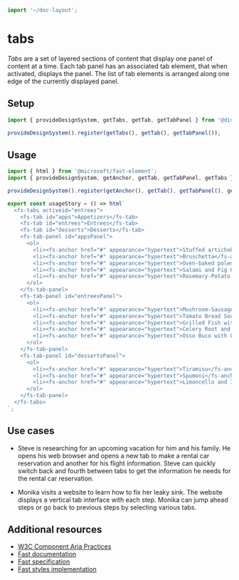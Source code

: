 ```js script
import '~/doc-layout';
```

# tabs

_Tabs_ are a set of layered sections of content that display one panel of content at a time. Each tab panel has an associated tab element, that when activated, displays the panel. The list of tab elements is arranged along one edge of the currently displayed panel.

## Setup

```ts
import { provideDesignSystem, getTabs, getTab, getTabPanel } from '@divriots/starter-furious';

provideDesignSystem().register(getTabs(), getTab(), getTabPanel());
```

## Usage

```js preview-story
import { html } from '@microsoft/fast-element';
import { provideDesignSystem, getAnchor, getTab, getTabPanel, getTabs } from '@divriots/starter-furious';

provideDesignSystem().register(getAnchor(), getTab(), getTabPanel(), getTabs());

export const usageStory = () => html`
  <fs-tabs activeid="entrees">
    <fs-tab id="apps">Appetizers</fs-tab>
    <fs-tab id="entrees">Entrees</fs-tab>
    <fs-tab id="desserts">Desserts</fs-tab>
    <fs-tab-panel id="appsPanel">
      <ol>
        <li><fs-anchor href="#" appearance="hypertext">Stuffed artichokes</fs-anchor></li>
        <li><fs-anchor href="#" appearance="hypertext">Bruschetta</fs-anchor></li>
        <li><fs-anchor href="#" appearance="hypertext">Oven-baked polenta</fs-anchor></li>
        <li><fs-anchor href="#" appearance="hypertext">Salami and Fig Crostini with Ricotta</fs-anchor></li>
        <li><fs-anchor href="#" appearance="hypertext">Rosemary-Potato Focaccia with Goat Cheese</fs-anchor></li>
      </ol>
    </fs-tab-panel>
    <fs-tab-panel id="entreesPanel">
      <ol>
        <li><fs-anchor href="#" appearance="hypertext">Mushroom-Sausage Ragù</fs-anchor></li>
        <li><fs-anchor href="#" appearance="hypertext">Tomato Bread Soup with Steamed Mussels</fs-anchor></li>
        <li><fs-anchor href="#" appearance="hypertext">Grilled Fish with Artichoke Caponata</fs-anchor></li>
        <li><fs-anchor href="#" appearance="hypertext">Celery Root and Mushroom Lasagna</fs-anchor></li>
        <li><fs-anchor href="#" appearance="hypertext">Osso Buco with Citrus Gremolata</fs-anchor></li>
      </ol>
    </fs-tab-panel>
    <fs-tab-panel id="dessertsPanel">
      <ol>
        <li><fs-anchor href="#" appearance="hypertext">Tiramisu</fs-anchor></li>
        <li><fs-anchor href="#" appearance="hypertext">Spumoni</fs-anchor></li>
        <li><fs-anchor href="#" appearance="hypertext">Limoncello and Ice Cream with Biscotti</fs-anchor></li>
      </ol>
    </fs-tab-panel>
  </fs-tabs>
`;
```

## Use cases

- Steve is researching for an upcoming vacation for him and his family. He opens his web browser and opens a new tab to make a rental car reservation and another for his flight information. Steve can quickly switch back and fourth between tabs to get the information he needs for the rental car reservation.

- Monika visits a website to learn how to fix her leaky sink. The website displays a vertical tab interface with each step. Monika can jump ahead steps or go back to previous steps by selecting various tabs.

## Additional resources

- [W3C Component Aria Practices](https://w3c.github.io/aria-practices/#tabpanel)
- [Fast documentation](https://github.com/microsoft/fast/blob/master/packages/web-components/fast-foundation/src/tabs/README.md)
- [Fast specification](https://github.com/microsoft/fast/blob/master/packages/web-components/fast-foundation/src/tabs/tabs.spec.md)
- [Fast styles implementation](https://github.com/microsoft/fast/blob/master/packages/web-components/fast-components/src/tabs/tabs.styles.ts)
